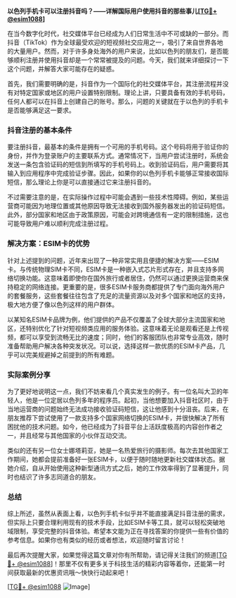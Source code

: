 **以色列手机卡可以注册抖音吗？——详解国际用户使用抖音的那些事儿[[TG💪+ @esim1088](https://t.me/s/esim1088)]**

在当今数字化时代，社交媒体平台已经成为人们日常生活中不可或缺的一部分。而抖音（TikTok）作为全球最受欢迎的短视频社交应用之一，吸引了来自世界各地的大量用户。然而，对于许多身处海外的用户来说，比如以色列的朋友们，是否能够顺利注册并使用抖音却是一个常常被提及的问题。今天，我们就来详细探讨一下这个问题，并解答大家可能存在的疑惑。

首先，我们需要明确的是，抖音作为一个国际化的社交媒体平台，其注册流程并没有对特定国家或地区的用户设置特别限制。理论上讲，只要具备有效的手机号码，任何人都可以在抖音上创建自己的账号。那么，问题的关键就在于以色列的手机卡是否能够满足这一要求。

### 抖音注册的基本条件

要注册抖音，最基本的条件是拥有一个可用的手机号码。这个号码将用于验证你的身份，并作为登录账户的主要联系方式。通常情况下，当用户尝试注册时，系统会发送一条包含验证码的短信到所填写的手机号码上。收到验证码后，用户需要将其输入到应用程序中完成验证步骤。因此，如果你的以色列手机卡能够正常接收国际短信，那么理论上你是可以直接通过它来注册抖音的。

不过需要注意的是，在实际操作过程中可能会遇到一些技术性障碍。例如，某些运营商可能因为地理位置或其他原因导致无法接收到国外服务器发出的验证码短信。此外，部分国家和地区由于政策原因，可能会对跨境通信有一定的限制措施，这也可能导致用户难以顺利完成注册过程。

### 解决方案：ESIM卡的优势

针对上述提到的问题，近年来出现了一种非常实用且便捷的解决方案——ESIM卡。与传统物理SIM卡不同，ESIM卡是一种嵌入式芯片形式存在，并且支持多网络切换功能。这意味着即使你在国外旅行或者居住，仍然可以通过更换运营商来保持稳定的网络连接。更重要的是，很多ESIM卡服务商都提供了专门面向海外用户的套餐服务，这些套餐往往包含了充足的流量资源以及对多个国家和地区的支持，极大地方便了像以色列这样的用户群体。

以某知名ESIM卡品牌为例，他们提供的产品不仅覆盖了全球大部分主流国家和地区，还特别优化了针对短视频类应用的服务体验。这意味着无论是观看还是上传视频，都可以享受到流畅无比的速度；同时，他们的客服团队也非常专业高效，随时准备帮助用户解决各种突发状况。可以说，选择这样一款优质的ESIM卡产品，几乎可以完美规避掉之前提到的所有难题。

### 实际案例分享

为了更好地说明这一点，我们不妨来看几个真实发生的例子。有一位名叫大卫的年轻人，他是一位定居以色列多年的程序员。起初，当他想要加入抖音社区时，由于当地运营商的问题始终无法成功接收验证码短信，这让他感到十分沮丧。后来，在朋友推荐下尝试使用了一款支持多个国家网络切换的ESIM卡，并很快解决了所有困扰他的技术问题。如今，他已经成为了抖音平台上活跃度极高的内容创作者之一，并且经常与其他国家的小伙伴互动交流。

类似的还有另一位女士娜塔莉亚，她是一名热爱旅行的摄影师。每次去其他国家工作期间，她都会提前准备好一张ESIM卡，以便于随时随地更新社交媒体状态。据她介绍，自从开始使用这种新型通讯方式之后，她的工作效率得到了显著提升，同时也结识了许多志同道合的朋友。

### 总结

综上所述，虽然从表面上看，以色列手机卡似乎并不能直接满足抖音注册的需求，但实际上只要合理利用现有的技术手段，比如ESIM卡等工具，就可以轻松突破地域限制，享受完整的抖音体验。希望本文能为正在寻找答案的你提供一些有价值的参考信息。如果你也有类似的经历或者想法，欢迎随时留言讨论！

最后再次提醒大家，如果觉得这篇文章对你有所帮助，请记得关注我们的频道[[TG💪+ @esim1088](https://t.me/s/esim1088)]！那里不仅有更多关于科技生活的精彩内容等着你，还能第一时间获取最新的优惠资讯哦～快快行动起来吧！

[[TG💪+ @esim1088](https://t.me/s/esim1088) ![Image](https://i.postimg.cc/4NQfJmqS/Snipaste-2025-05-13-00-14-12.png)]